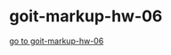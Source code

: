 # goit-markup-hw-06
[go to goit-markup-hw-06](https://mykhailo-zanizdra-dev.github.io/goit-markup-hw-06/)